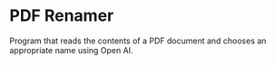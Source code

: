 # PDF Renamer

Program that reads the contents of a PDF document and chooses an appropriate name using Open AI.

